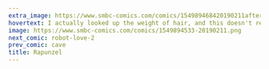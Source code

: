 ```yaml
---
extra_image: https://www.smbc-comics.com/comics/154989468420190211after.png
hovertext: I actually looked up the weight of hair, and this doesn't really work because hair is something like .1 kg per foot. However, since it's a free body diagram, we can round that up to 10 and it's fine.
image: https://www.smbc-comics.com/comics/1549894533-20190211.png
next_comic: robot-love-2
prev_comic: cave
title: Rapunzel
---
```


